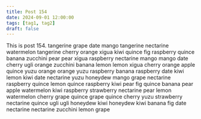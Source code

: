 ```yaml
---
title: Post 154
date: 2024-09-01 12:00:00
tags: [tag1, tag2]
draft: false
---
```

This is post 154.
tangerine
grape
date
mango
tangerine
nectarine
watermelon
tangerine
cherry
orange
xigua
kiwi
quince
fig
raspberry
quince
banana
zucchini
pear
pear
xigua
raspberry
nectarine
mango
mango
date
cherry
ugli
orange
zucchini
banana
lemon
lemon
xigua
cherry
orange
apple
quince
yuzu
orange
orange
yuzu
raspberry
banana
raspberry
date
kiwi
lemon
kiwi
date
nectarine
yuzu
honeydew
mango
grape
nectarine
raspberry
quince
lemon
quince
raspberry
kiwi
pear
fig
quince
banana
pear
apple
watermelon
kiwi
raspberry
strawberry
nectarine
pear
lemon
watermelon
cherry
grape
quince
grape
quince
cherry
yuzu
strawberry
nectarine
quince
ugli
ugli
honeydew
kiwi
honeydew
kiwi
banana
fig
date
nectarine
nectarine
zucchini
lemon
grape
